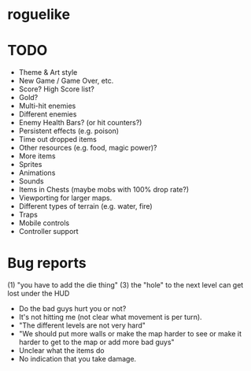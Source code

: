 # roguelike
 
# TODO
* Theme & Art style
* New Game / Game Over, etc.
* Score?  High Score list?
* Gold?
* Multi-hit enemies
* Different enemies
* Enemy Health Bars? (or hit counters?)
* Persistent effects (e.g. poison)
* Time out dropped items
* Other resources (e.g. food, magic power)?
* More items
* Sprites
* Animations
* Sounds
* Items in Chests (maybe mobs with 100% drop rate?)
* Viewporting for larger maps.
* Different types of terrain (e.g. water, fire)
* Traps
* Mobile controls
* Controller support

# Bug reports
(1) "you have to add the die thing"
(3) the "hole" to the next level can get lost under the HUD

- Do the bad guys hurt you or not?
- It's not hitting me (not clear what movement is per turn).
- "The different levels are not very hard"
- "We should put more walls or make the map harder to see or make it harder to get to the map or add more bad guys"
- Unclear what the items do
- No indication that you take damage.
